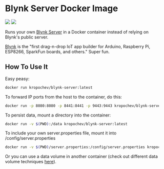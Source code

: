 # Blynk Server Docker Image

[![](https://images.microbadger.com/badges/image/kropochev/blynk-server.svg)](http://microbadger.com/images/kropochev/blynk-server
"Get your own image badge on microbadger.com") [![](https://images.microbadger.com/badges/version/kropochev/blynk-server.svg)](http://microbadger.com/images/kropochev/blynk-server
"Get your own version badge on microbadger.com")

Runs your own [Blynk Server](https://github.com/blynkkk/blynk-server) in a Docker container instead of relying on Blynk's public server.

[Blynk](http://www.blynk.cc) is the "first drag-n-drop IoT app builder for Arduino, Raspberry Pi, ESP8266, SparkFun boards, and others." Super fun.

## How To Use It

Easy peasy:

```sh
docker run kropochev/blynk-server:latest
```

To forward IP ports from the host to the container, do this:

```sh
docker run -p 8080:8080 -p 8441:8441 -p 9443:9443 kropochev/blynk-server:latest
```

To persist data, mount a directory into the container:

```sh
docker run -v $(PWD):/data kropochev/blynk-server:latest
```

To include your own server.properties file, mount it into /config/server.properties

```sh
docker run -v $(PWD)/server.properties:/config/server.properties kropochev/blynk-server:latest
```

Or you can use a data volume in another container (check out different data volume techniques [here](https://docs.docker.com/engine/tutorials/dockervolumes/)).

